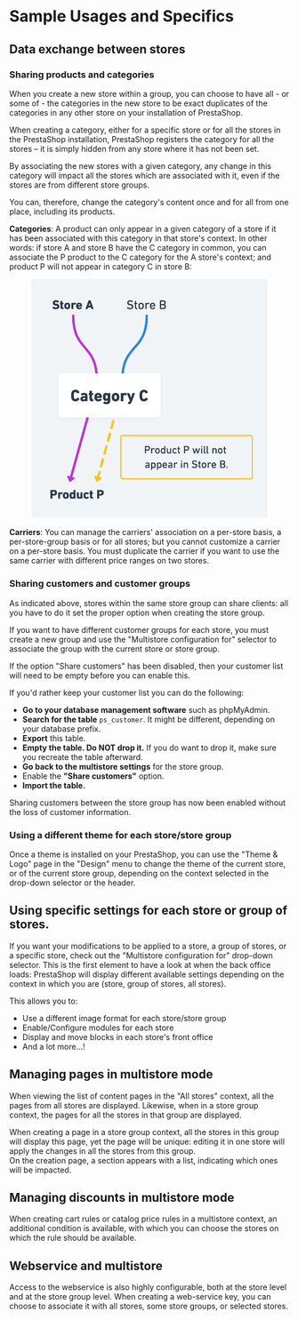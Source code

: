 # Sample Usages and Specifics

## Data exchange between stores <a href="#sampleusagesandspecifics-dataexchangebetweenstores" id="sampleusagesandspecifics-dataexchangebetweenstores"></a>

### Sharing products and categories <a href="#sampleusagesandspecifics-sharingproductsandcategories" id="sampleusagesandspecifics-sharingproductsandcategories"></a>

When you create a new store within a group, you can choose to have all - or some of - the categories in the new store to be exact duplicates of the categories in any other store on your installation of PrestaShop.

When creating a category, either for a specific store or for all the stores in the PrestaShop installation, PrestaShop registers the category for all the stores – it is simply hidden from any store where it has not been set.

By associating the new stores with a given category, any change in this category will impact all the stores which are associated with it, even if the stores are from different store groups.&#x20;

You can, therefore, change the category's content once and for all from one place, including its products.

**Categories**: A product can only appear in a given category of a store if it has been associated with this category in that store's context. In other words: if store A and store B have the C category in common, you can associate the P product to the C category for the A store's context; and product P will not appear in category C in store B:

<figure><img src="../../.gitbook/assets/image.png" alt=""><figcaption></figcaption></figure>

**Carriers**: You can manage the carriers' association on a per-store basis, a per-store-group basis or for all stores; but you cannot customize a carrier on a per-store basis. You must duplicate the carrier if you want to use the same carrier with different price ranges on two stores.

### Sharing customers and customer groups <a href="#sampleusagesandspecifics-sharingcustomersandcustomergroups" id="sampleusagesandspecifics-sharingcustomersandcustomergroups"></a>

As indicated above, stores within the same store group can share clients: all you have to do it set the proper option when creating the store group.

If you want to have different customer groups for each store, you must create a new group and use the "Multistore configuration for" selector to associate the group with the current store or store group.

If the option "Share customers" has been disabled, then your customer list will need to be empty before you can enable this.

If you'd rather keep your customer list you can do the following:

* **Go to your database management software** such as phpMyAdmin.
* **Search for the table** `ps_customer`. It might be different, depending on your database prefix.
* **Export** this table.
* **Empty the table. Do NOT drop it.** If you do want to drop it, make sure you recreate the table afterward.
* **Go back to the multistore settings** for the store group.
* Enable the **"Share customers"** option.
* **Import the table.**

Sharing customers between the store group has now been enabled without the loss of customer information.

### Using a different theme for each store/store group <a href="#sampleusagesandspecifics-usingadifferentthemeforeachshop-shopgroup" id="sampleusagesandspecifics-usingadifferentthemeforeachshop-shopgroup"></a>

Once a theme is installed on your PrestaShop, you can use the "Theme & Logo" page in the "Design" menu to change the theme of the current store, or of the current store group, depending on the context selected in the drop-down selector or the header.

## Using specific settings for each store or group of stores.

If you want your modifications to be applied to a store, a group of stores, or a specific store, check out the "Multistore configuration for" drop-down selector. This is the first element to have a look at when the back office loads: PrestaShop will display different available settings depending on the context in which you are (store, group of stores, all stores).

This allows you to:

* Use a different image format for each store/store group
* Enable/Configure modules for each store
* Display and move blocks in each store's front office
* And a lot more...!

## Managing pages in multistore mode <a href="#sampleusagesandspecifics-managingpagesinmultistoremode" id="sampleusagesandspecifics-managingpagesinmultistoremode"></a>

When viewing the list of content pages in the "All stores" context, all the pages from all stores are displayed. Likewise, when in a store group context, the pages for all the stores in that group are displayed.

When creating a page in a store group context, all the stores in this group will display this page, yet the page will be unique: editing it in one store will apply the changes in all the stores from this group.\
On the creation page, a section appears with a list, indicating which ones will be impacted.

## Managing discounts in multistore mode <a href="#sampleusagesandspecifics-managingdiscountsinmultistoremode" id="sampleusagesandspecifics-managingdiscountsinmultistoremode"></a>

When creating cart rules or catalog price rules in a multistore context, an additional condition is available, with which you can choose the stores on which the rule should be available.

## Webservice and multistore <a href="#sampleusagesandspecifics-web-serviceandmultistore" id="sampleusagesandspecifics-web-serviceandmultistore"></a>

Access to the webservice is also highly configurable, both at the store level and at the store group level. When creating a web-service key, you can choose to associate it with all stores, some store groups, or selected stores.
